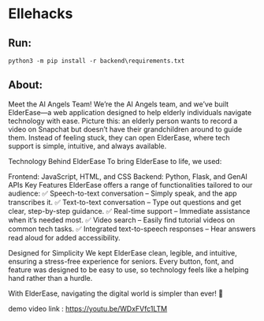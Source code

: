 # Ellehacks
## Run:
```
python3 -m pip install -r backend\requirements.txt
```
## About:
Meet the AI Angels Team!
We’re the AI Angels team, and we’ve built ElderEase—a web application designed to help elderly individuals navigate technology with ease. Picture this: an elderly person wants to record a video on Snapchat but doesn’t have their grandchildren around to guide them. Instead of feeling stuck, they can open ElderEase, where tech support is simple, intuitive, and always available.

Technology Behind ElderEase
To bring ElderEase to life, we used:

Frontend: JavaScript, HTML, and CSS
Backend: Python, Flask, and GenAI APIs
Key Features
ElderEase offers a range of functionalities tailored to our audience:
✅ Speech-to-text conversation – Simply speak, and the app transcribes it.
✅ Text-to-text conversation – Type out questions and get clear, step-by-step guidance.
✅ Real-time support – Immediate assistance when it’s needed most.
✅ Video search – Easily find tutorial videos on common tech tasks.
✅ Integrated text-to-speech responses – Hear answers read aloud for added accessibility.

Designed for Simplicity
We kept ElderEase clean, legible, and intuitive, ensuring a stress-free experience for seniors. Every button, font, and feature was designed to be easy to use, so technology feels like a helping hand rather than a hurdle.

With ElderEase, navigating the digital world is simpler than ever! 🌟


demo video link : https://youtu.be/WDxFVfc1LTM 


